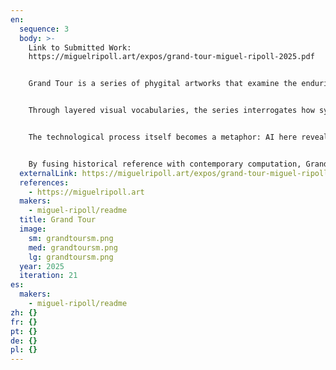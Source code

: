 ```yaml
---
en:
  sequence: 3
  body: >-
    L﻿ink to Submitted Work:
    https://miguelripoll.art/expos/grand-tour-miguel-ripoll-2025.pdf


    Grand Tour is a series of phygital artworks that examine the enduring legacies of cultural representation, power, and mobility through geographies (both real and imaginary) in our hyper-connected world. Merging human-led generative AI with manual editing and hand-crafted mixed media techniques on large-scale paper, the project reflects on how historical narratives of travel and exploration continue to shape present-day perceptions of identity, geography, and belonging. Each work begins as an adversarial dialogue with machine learning models (trained on custom datasets of art, history, and cartography) and is then extensively reworked by hand, both digitally and physically. The final compositions are printed on hand-drawn (pencil, ink) archival paper, creating a textured visual field that oscillates between machine precision and human tactility.


    Through layered visual vocabularies, the series interrogates how systems of knowledge (such as maps, travel writing, and ethnographic imagery) construct hierarchies of value and meaning. While the aesthetics may echo travel brochures, panoramic paintings, or museum dioramas, they are deliberately destabilised: fragments repeat, symbols misalign, and familiar forms are re-framed or distorted. This disruption is not an error of the machine but a strategic intervention, inviting the viewer to question the neutrality of visual systems and the politics embedded in aesthetic conventions.


    The technological process itself becomes a metaphor: AI here reveals its own embedded biases and gaps, surfacing tensions between automation and authorship. Rather than delegating creativity to the algorithm, the artist uses it as an adversarial partner, one that mirrors, amplifies, or resists the historical patterns the work seeks to critique.


    By fusing historical reference with contemporary computation, Grand Tour constructs a reflective space where data, memory, and identity collide. It challenges viewers to consider not only what is seen but how seeing itself is structured through technology, through time, and through inherited systems of power and representation.
  externalLink: https://miguelripoll.art/expos/grand-tour-miguel-ripoll-2025.pdf
  references:
    - https://miguelripoll.art
  makers:
    - miguel-ripoll/readme
  title: Grand Tour
  image:
    sm: grandtoursm.png
    med: grandtoursm.png
    lg: grandtoursm.png
  year: 2025
  iteration: 21
es:
  makers:
    - miguel-ripoll/readme
zh: {}
fr: {}
pt: {}
de: {}
pl: {}
---
```

